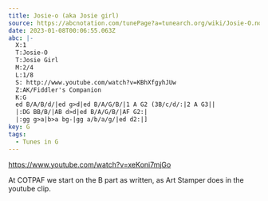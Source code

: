 ```yaml
---
title: Josie-o (aka Josie girl)
source: https://abcnotation.com/tunePage?a=tunearch.org/wiki/Josie-O.no-ext/0001
date: 2023-01-08T00:06:55.063Z
abc: |-
  X:1
  T:Josie-O
  T:Josie Girl
  M:2/4
  L:1/8
  S: http://www.youtube.com/watch?v=KBhXfgyhJUw
  Z:AK/Fiddler's Companion
  K:G
  ed B/A/B/d/|ed g>d|ed B/A/G/B/|1 A G2 (3B/c/d/:|2 A G3||
  |:DG BB/B/|AB d>d|ed B/A/G/B/|AF G2:|
  |:gg g>a|b>a bg-|gg a/b/a/g/|ed d2:|]
key: G
tags:
  - Tunes in G
---
```

https://www.youtube.com/watch?v=xeKoni7mjGo

At COTPAF we start on the B part as written, as Art Stamper does in the youtube clip.
